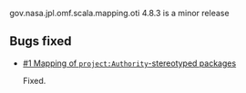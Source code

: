 gov.nasa.jpl.omf.scala.mapping.oti 4.8.3 is a minor release

## Bugs fixed

- [#1 Mapping of `project:Authority`-stereotyped packages](https://github.com/JPL-IMCE/gov.nasa.jpl.omf.scala.mapping.oti/issues/1)
    
    Fixed.